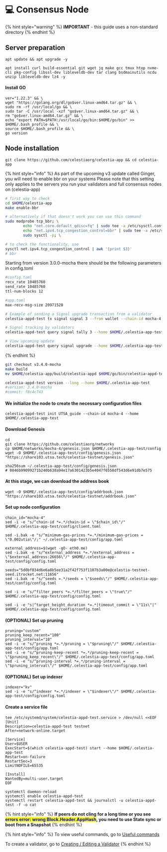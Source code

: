 # 💻 Consensus Node

{% hint style="warning" %}
**IMPORTANT** - this guide uses a non-standard directory
{% endhint %}

## Server preparation

```shell
apt update && apt upgrade -y
```

```shell
apt install curl build-essential git wget jq make gcc tmux htop nvme-cli pkg-config libssl-dev libleveldb-dev tar clang bsdmainutils ncdu unzip libleveldb-dev lz4 -y
```

#### Install GO

```shell
ver="1.22.3" && \
wget "https://golang.org/dl/go$ver.linux-amd64.tar.gz" && \
sudo rm -rf /usr/local/go && \
sudo tar -C /usr/local -xzf "go$ver.linux-amd64.tar.gz" && \
rm "go$ver.linux-amd64.tar.gz" && \
echo "export PATH=$PATH:/usr/local/go/bin:$HOME/go/bin" >> $HOME/.bash_profile && \
source $HOME/.bash_profile && \
go version
```

## Node installation

```shell
git clone https://github.com/celestiaorg/celestia-app && cd celestia-app
```

{% hint style="info" %}
As part of the upcoming v3 update called Ginger, you will need to enable bbr on your systems Please note that this setting only applies to the servers you run your validators and full consensus nodes on (celestia-app)

```bash
# first way to check
cd $HOME/celestia-app
make enable-bbr

# alternatively if that doesn't work you can use this command
sudo modprobe tcp_bbr; \
        echo "net.core.default_qdisc=fq" | sudo tee -a /etc/sysctl.conf; \
        echo "net.ipv4.tcp_congestion_control=bbr" | sudo tee -a /etc/sysctl.conf; \
        sudo sysctl -p; \

# to check the functionality, use
sysctl net.ipv4.tcp_congestion_control | awk '{print $3}' 
# bbr
```

Starting from version 3.0.0-mocha there should be the following parameters in config.toml

```bash
#config.toml
recv_rate 10485760
send_rate 10485760
ttl-num-blocks 12

#app.toml
max-recv-msg-size 20971520
```

```bash
# Example of sending a Signal upgrade transaction from a validator
celestia-appd-test tx signal signal 3 --from wallet --chain-id mocha-4 --fees 210000utia --home $HOME/.celestia-app-test

# Signal tracking by validators
celestia-appd-test query signal tally 3 --home $HOME/.celestia-app-test

# View upcoming update
celestia-appd-test query signal upgrade --home $HOME/.celestia-app-test
```


{% endhint %}



```bash
git checkout v3.4.0-mocha
make build
mv $HOME/celestia-app/build/celestia-appd $HOME/go/bin/celestia-appd-test

celestia-appd-test version --long --home $HOME/.celestia-app-test
#version: 3.4.0-mocha
#commit: f8c4c743
```

#### We initialize the node to create the necessary configuration files

```shell
celestia-appd-test init UTSA_guide --chain-id mocha-4 --home $HOME/.celestia-app-test
```

#### Download Genesis

```shell
cd
git clone https://github.com/celestiaorg/networks
cp $HOME/networks/mocha-4/genesis.json $HOME/.celestia-app-test/config
wget -O $HOME/.celestia-app-test/config/genesis.json "https://share103.utsa.tech/celestia-testnet/genesis.json"

sha256sum ~/.celestia-app-test/config/genesis.json
# 0846b99099271b240b638a94e17a6301423b5e4047f6558df543d6e91db7e575
```

#### At this stage, we can download the address book

```shell
wget -O $HOME/.celestia-app-test/config/addrbook.json "https://share103.utsa.tech/celestia-testnet/addrbook.json"
```

#### Set up node configuration

```shell
chain_id="mocha-4"
sed -i -e "s/^chain-id *=.*/chain-id = \"$chain_id\"/" $HOME/.celestia-app-test/config/client.toml

sed -i.bak -e "s/^minimum-gas-prices *=.*/minimum-gas-prices = \"0.002utia\"/;" ~/.celestia-app-test/config/app.toml

external_address=$(wget -qO- eth0.me)
sed -i.bak -e "s/^external_address *=.*/external_address = \"$external_address:26656\"/" $HOME/.celestia-app-test/config/config.toml

seeds="5d0bf034d6e6a8b5ee31a2f42f753f1107b3a00e@celestia-testnet-seed.itrocket.net:11656"
sed -i.bak -e "s/^seeds =.*/seeds = \"$seeds\"/" $HOME/.celestia-app-test/config/config.toml

sed -i -e "s/^filter_peers *=.*/filter_peers = \"true\"/" $HOME/.celestia-app-test/config/config.toml

sed -i -e "s|^target_height_duration *=.*|timeout_commit = \"11s\"|" $HOME/.celestia-app-test/config/config.toml
```

#### (OPTIONAL) Set up pruning

```shell
pruning="custom"
pruning_keep_recent="100"
pruning_interval="10"
sed -i -e "s/^pruning *=.*/pruning = \"$pruning\"/" $HOME/.celestia-app-test/config/app.toml
sed -i -e "s/^pruning-keep-recent *=.*/pruning-keep-recent = \"$pruning_keep_recent\"/" $HOME/.celestia-app-test/config/app.toml
sed -i -e "s/^pruning-interval *=.*/pruning-interval = \"$pruning_interval\"/" $HOME/.celestia-app-test/config/app.toml
```

#### (OPTIONAL) Set up indexer

```shell
indexer="kv"
sed -i -e "s/^indexer *=.*/indexer = \"$indexer\"/" $HOME/.celestia-app-test/config/config.toml
```

#### Create a service file

```shell
tee /etc/systemd/system/celestia-appd-test.service > /dev/null <<EOF
[Unit]
Description=celestia-appd-test testnet
After=network-online.target

[Service]
User=$USER
ExecStart=$(which celestia-appd-test) start --home $HOME/.celestia-app-test
Restart=on-failure
RestartSec=3
LimitNOFILE=65535

[Install]
WantedBy=multi-user.target
EOF
```

```shell
systemctl daemon-reload
systemctl enable celestia-appd-test
systemctl restart celestia-appd-test && journalctl -u celestia-appd-test -f -o cat
```

{% hint style="info" %}
**If peers do not cling for a long time or you see&#x20;**<mark style="color:blue;">**errors error: wrong Block.Header.AppHash**</mark>**, you need to use State sync or boot from a Snapshot**
{% endhint %}

{% hint style="info" %}
To view useful commands, go to [Useful commands](https://utsa.gitbook.io/services/cosmos-wiki/useful-commands)

To create a validator, go to [Creating / Editing a Validator](https://utsa.gitbook.io/services/cosmos-wiki/creating-editing-a-validator)
{% endhint %}
